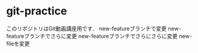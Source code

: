 # git-practice
このリポジトリはGit動画講座用です．
new-featureブランチで変更
new-featureブランチでさらに変更
new-featureブランチでさらにさらに変更
new-fileを変更